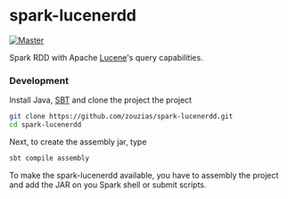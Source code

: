 # spark-lucenerdd

[![Master](https://travis-ci.org/zouzias/spark-lucenerdd.svg?branch=master)](https://travis-ci.org/zouzias/spark-lucenerdd)

Spark RDD with Apache [Lucene](https://lucene.apache.org)'s query capabilities.


### Development

Install Java, [SBT]() and clone the project the project

```bash
git clone https://github.com/zouzias/spark-lucenerdd.git
cd spark-lucenerdd
```

Next, to create the assembly jar, type

```bash
sbt compile assembly
```

To make the spark-lucenerdd available, you have to assembly the project and add the JAR on you Spark shell or submit scripts.

